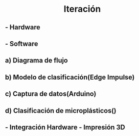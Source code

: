 <h1 align = "center">Iteración</h1>

<h2 align = "left">- Hardware</h2>

<h2 align = "left">- Software</h2>

<h2 align = "left">a) Diagrama de flujo</h2>
<h2 align = "left">b) Modelo de clasificación(Edge Impulse)</h2>
<h2 align = "left">c) Captura de datos(Arduino)</h2>
<h2 align = "left">d) Clasificación de microplásticos()</h2>

<h2 align = "left">- Integración Hardware - Impresión 3D</h2>
